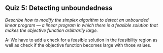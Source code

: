 ## Quiz 5: Detecting unboundedness

*Describe how to modify the simplex algorithm to detect an unbounded linear program — a linear program in which there is a feasible solution that makes the objective function arbitrarily large.*

A: We have to add a check for a feasible solution in the feasibility region as well as check if the objective function becomes large with those values.
